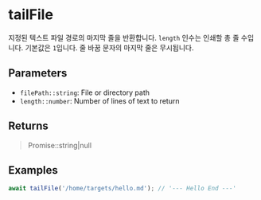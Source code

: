 # tailFile <Lang js />

<NodeRequired ko />

지정된 텍스트 파일 경로의 마지막 줄을 반환합니다. `length` 인수는 인쇄할 총 줄 수입니다. 기본값은 `1`입니다. 줄 바꿈 문자의 마지막 줄은 무시됩니다.

## Parameters

- `filePath::string`: File or directory path
- `length::number`: Number of lines of text to return

## Returns

> Promise::string|null

## Examples

```javascript
await tailFile('/home/targets/hello.md'); // '--- Hello End ---'
```
